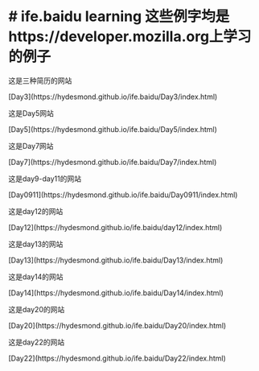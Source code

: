 <h1># ife.baidu
learning
这些例字均是https://developer.mozilla.org上学习的例子</h1>

<p>这是三种简历的网站</p>
[Day3](https://hydesmond.github.io/ife.baidu/Day3/index.html)
<br>

<p>这是Day5网站</p>
[Day5](https://hydesmond.github.io/ife.baidu/Day5/index.html)
<br>

<p>这是Day7网站</p>
[Day7](https://hydesmond.github.io/ife.baidu/Day7/index.html)
<br>

<p>这是day9-day11的网站</p>
[Day0911](https://hydesmond.github.io/ife.baidu/Day0911/index.html)


<p>这是day12的网站</p>
[Day12](https://hydesmond.github.io/ife.baidu/day12/index.html)


<p>这是day13的网站</p>
[Day13](https://hydesmond.github.io/ife.baidu/Day13/index.html)

<p>这是day14的网站</p>
[Day14](https://hydesmond.github.io/ife.baidu/Day14/index.html)

<p>这是day20的网站</p>
[Day20](https://hydesmond.github.io/ife.baidu/Day20/index.html)

<p>这是day22的网站</p>
[Day22](https://hydesmond.github.io/ife.baidu/Day22/index.html)
